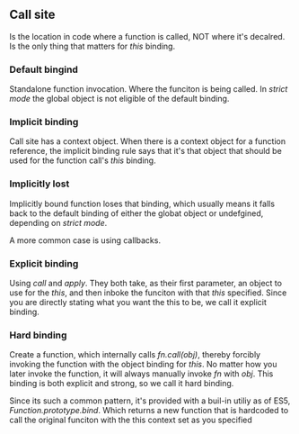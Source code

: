## Call site

Is the location in code where a function is called, NOT where it's decalred. Is the only thing that matters for _this_ binding.

### Default bingind

Standalone function invocation. Where the funciton is being called.
In _strict mode_ the global object is not eligible of the default binding.

### Implicit binding

Call site has a context object.
When there is a context object for a function reference, the implicit binding rule says that it's that object that should be used for the function call's _this_ binding.

### Implicitly lost

Implicitly bound function loses that binding, which usually means it falls back to the default binding of either the globat object or undefgined, depending on _strict mode_.

A more common case is using callbacks.

### Explicit binding

Using _call_ and _apply_.
They both take, as their first parameter, an object to use for the _this_, and then inboke the funciton with that _this_ specified. Since you are directly stating what you want the this to be, we call it explicit binding.

### Hard binding

Create a function, which internally calls _fn.call(obj)_, thereby forcibly invoking the function with the object binding for _this_. No matter how you later invoke the function, it will always manually invoke _fn_ with _obj_. This binding is both explicit and strong, so we call it hard binding.

Since its such a common pattern, it's provided with a buil-in utiliy as of ES5, _Function.prototype.bind_. Which returns a new function that is hardcoded to call the original funciton with the this context set as you specified
